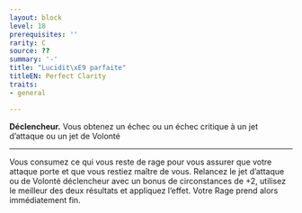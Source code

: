 ```yaml
---
layout: block
level: 18
prerequisites: ''
rarity: C
source: ??
summary: '-'
title: "Lucidit\xE9 parfaite"
titleEN: Perfect Clarity
traits:
- general

---
```


<p><strong>Déclencheur.</strong> Vous obtenez un échec ou un échec critique à un jet d’attaque ou un jet de Volonté</p>
<hr>
<p>Vous consumez ce qui vous reste de rage pour vous assurer que votre attaque porte et que vous restiez maître de vous. Relancez le jet d’attaque ou de Volonté déclencheur avec un bonus de circonstances de +2, utilisez le meilleur des deux résultats et appliquez l’effet. Votre Rage prend alors immédiatement fin.</p>